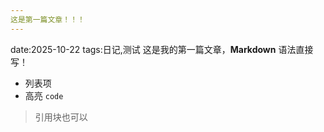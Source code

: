 ```yaml
---
这是第一篇文章！！！
---
```

date:2025-10-22
tags:日记,测试
这是我的第一篇文章，**Markdown** 语法直接写！

- 列表项
- 高亮 `code`

> 引用块也可以
